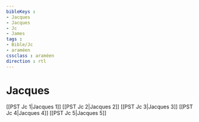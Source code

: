```yaml
---
bibleKeys : 
- Jacques
- Jacques
- Jc
- James
tags : 
- Bible/Jc
- araméen
cssclass : araméen
direction : rtl
---
```


# Jacques

[[PST Jc 1|Jacques 1]]
[[PST Jc 2|Jacques 2]]
[[PST Jc 3|Jacques 3]]
[[PST Jc 4|Jacques 4]]
[[PST Jc 5|Jacques 5]]
